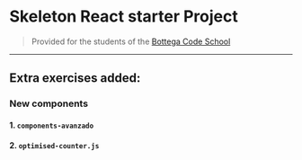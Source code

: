 # Skeleton React starter Project

> Provided for the students of the [Bottega Code School](https://bottega.tech/)
---

## Extra exercises added:
### New components
#### 1. `components-avanzado`
#### 2. `optimised-counter.js`